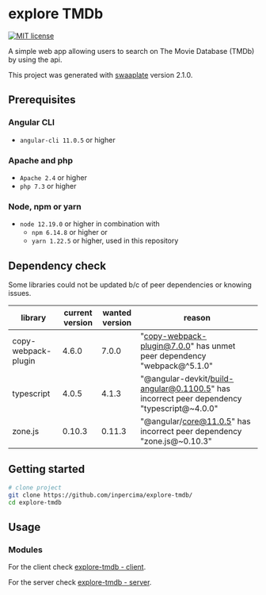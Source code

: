 # explore TMDb

[![MIT license](https://img.shields.io/badge/license-MIT-blue.svg)](./LICENSE.md)

A simple web app allowing users to search on The Movie Database (TMDb) by using the api.

This project was generated with [swaaplate](https://github.com/inpercima/swaaplate) version 2.1.0.

## Prerequisites

### Angular CLI

* `angular-cli 11.0.5` or higher

### Apache and php

* `Apache 2.4` or higher
* `php 7.3` or higher

### Node, npm or yarn

* `node 12.19.0` or higher in combination with
  * `npm 6.14.8` or higher or
  * `yarn 1.22.5` or higher, used in this repository

## Dependency check

Some libraries could not be updated b/c of peer dependencies or knowing issues.

| library             | current version | wanted version | reason |
| ------------------- | --------------- | -------------- | ------ |
| copy-webpack-plugin | 4.6.0           | 7.0.0          | "copy-webpack-plugin@7.0.0" has unmet peer dependency "webpack@^5.1.0" |
| typescript          | 4.0.5           | 4.1.3          | "@angular-devkit/build-angular@0.1100.5" has incorrect peer dependency "typescript@~4.0.0" |
| zone.js             | 0.10.3          | 0.11.3         | "@angular/core@11.0.5" has incorrect peer dependency "zone.js@~0.10.3" |

## Getting started

```bash
# clone project
git clone https://github.com/inpercima/explore-tmdb/
cd explore-tmdb
```

## Usage

### Modules

For the client check [explore-tmdb - client](./client).

For the server check [explore-tmdb - server](./server).
